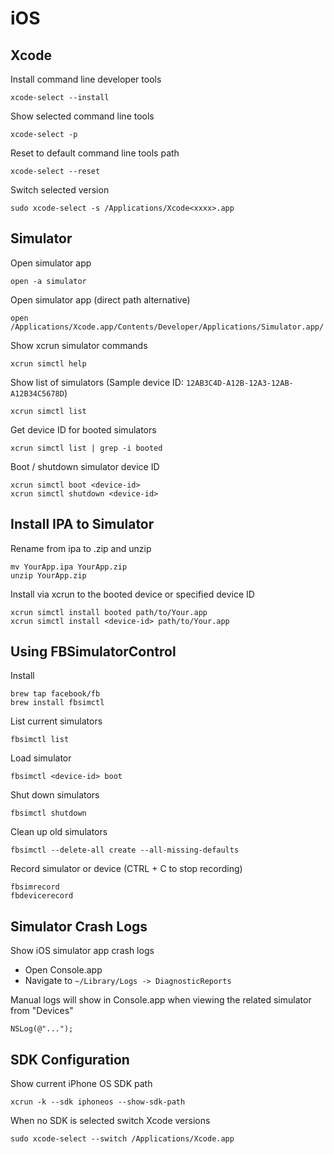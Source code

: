 # iOS

## Xcode

Install command line developer tools

    xcode-select --install

Show selected command line tools

    xcode-select -p

Reset to default command line tools path

    xcode-select --reset

Switch selected version

    sudo xcode-select -s /Applications/Xcode<xxxx>.app

## Simulator

Open simulator app

    open -a simulator

Open simulator app (direct path alternative)

    open /Applications/Xcode.app/Contents/Developer/Applications/Simulator.app/

Show xcrun simulator commands

    xcrun simctl help

Show list of simulators (Sample device ID: `12AB3C4D-A12B-12A3-12AB-A12B34C5678D`)

    xcrun simctl list

Get device ID for booted simulators

    xcrun simctl list | grep -i booted

Boot / shutdown simulator device ID

    xcrun simctl boot <device-id>
    xcrun simctl shutdown <device-id>

## Install IPA to Simulator

Rename from ipa to .zip and unzip

    mv YourApp.ipa YourApp.zip
    unzip YourApp.zip

Install via xcrun to the booted device or specified device ID

    xcrun simctl install booted path/to/Your.app
    xcrun simctl install <device-id> path/to/Your.app

## Using FBSimulatorControl

Install

    brew tap facebook/fb
    brew install fbsimctl

List current simulators

    fbsimctl list

Load simulator

    fbsimctl <device-id> boot

Shut down simulators

    fbsimctl shutdown

Clean up old simulators

    fbsimctl --delete-all create --all-missing-defaults

Record simulator or device (CTRL + C to stop recording)

    fbsimrecord
    fbdevicerecord

## Simulator Crash Logs

Show iOS simulator app crash logs

- Open Console.app
- Navigate to `~/Library/Logs -> DiagnosticReports`

Manual logs will show in Console.app when viewing the related simulator from "Devices"

    NSLog(@"...");

## SDK Configuration

Show current iPhone OS SDK path

    xcrun -k --sdk iphoneos --show-sdk-path

When no SDK is selected switch Xcode versions

    sudo xcode-select --switch /Applications/Xcode.app

